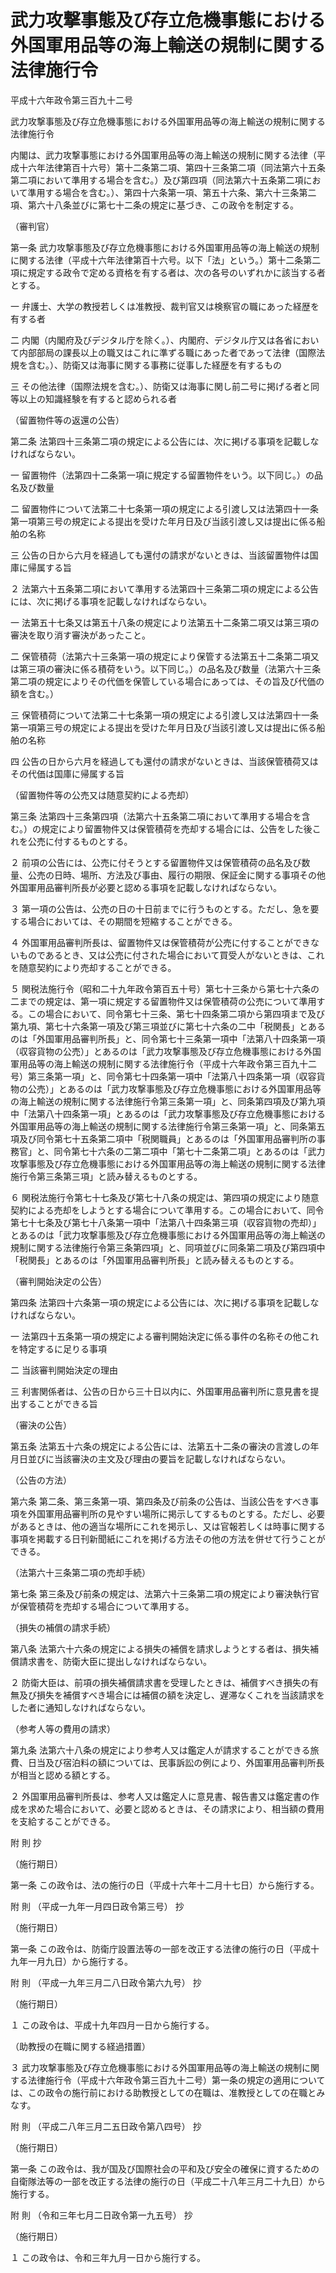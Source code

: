 # 武力攻撃事態及び存立危機事態における外国軍用品等の海上輸送の規制に関する法律施行令

平成十六年政令第三百九十二号

武力攻撃事態及び存立危機事態における外国軍用品等の海上輸送の規制に関する法律施行令

内閣は、武力攻撃事態における外国軍用品等の海上輸送の規制に関する法律（平成十六年法律第百十六号）第十二条第二項、第四十三条第二項（同法第六十五条第二項において準用する場合を含む。）及び第四項（同法第六十五条第二項において準用する場合を含む。）、第四十六条第一項、第五十六条、第六十三条第二項、第六十八条並びに第七十二条の規定に基づき、この政令を制定する。

（審判官）

第一条 武力攻撃事態及び存立危機事態における外国軍用品等の海上輸送の規制に関する法律（平成十六年法律第百十六号。以下「法」という。）第十二条第二項に規定する政令で定める資格を有する者は、次の各号のいずれかに該当する者とする。

一 弁護士、大学の教授若しくは准教授、裁判官又は検察官の職にあった経歴を有する者

二 内閣（内閣府及びデジタル庁を除く。）、内閣府、デジタル庁又は各省において内部部局の課長以上の職又はこれに準ずる職にあった者であって法律（国際法規を含む。）、防衛又は海事に関する事務に従事した経歴を有するもの

三 その他法律（国際法規を含む。）、防衛又は海事に関し前二号に掲げる者と同等以上の知識経験を有すると認められる者

（留置物件等の返還の公告）

第二条 法第四十三条第二項の規定による公告には、次に掲げる事項を記載しなければならない。

一 留置物件（法第四十二条第一項に規定する留置物件をいう。以下同じ。）の品名及び数量

二 留置物件について法第二十七条第一項の規定による引渡し又は法第四十一条第一項第三号の規定による提出を受けた年月日及び当該引渡し又は提出に係る船舶の名称

三 公告の日から六月を経過しても還付の請求がないときは、当該留置物件は国庫に帰属する旨

２ 法第六十五条第二項において準用する法第四十三条第二項の規定による公告には、次に掲げる事項を記載しなければならない。

一 法第五十七条又は第五十八条の規定により法第五十二条第二項又は第三項の審決を取り消す審決があったこと。

二 保管積荷（法第六十三条第一項の規定により保管する法第五十二条第二項又は第三項の審決に係る積荷をいう。以下同じ。）の品名及び数量（法第六十三条第二項の規定によりその代価を保管している場合にあっては、その旨及び代価の額を含む。）

三 保管積荷について法第二十七条第一項の規定による引渡し又は法第四十一条第一項第三号の規定による提出を受けた年月日及び当該引渡し又は提出に係る船舶の名称

四 公告の日から六月を経過しても還付の請求がないときは、当該保管積荷又はその代価は国庫に帰属する旨

（留置物件等の公売又は随意契約による売却）

第三条 法第四十三条第四項（法第六十五条第二項において準用する場合を含む。）の規定により留置物件又は保管積荷を売却する場合には、公告をした後これを公売に付するものとする。

２ 前項の公告には、公売に付そうとする留置物件又は保管積荷の品名及び数量、公売の日時、場所、方法及び事由、履行の期限、保証金に関する事項その他外国軍用品審判所長が必要と認める事項を記載しなければならない。

３ 第一項の公告は、公売の日の十日前までに行うものとする。ただし、急を要する場合においては、その期間を短縮することができる。

４ 外国軍用品審判所長は、留置物件又は保管積荷が公売に付することができないものであるとき、又は公売に付された場合において買受人がないときは、これを随意契約により売却することができる。

５ 関税法施行令（昭和二十九年政令第百五十号）第七十三条から第七十六条の二までの規定は、第一項に規定する留置物件又は保管積荷の公売について準用する。この場合において、同令第七十三条、第七十四条第二項から第四項まで及び第九項、第七十六条第一項及び第三項並びに第七十六条の二中「税関長」とあるのは「外国軍用品審判所長」と、同令第七十三条第一項中「法第八十四条第一項（収容貨物の公売）」とあるのは「武力攻撃事態及び存立危機事態における外国軍用品等の海上輸送の規制に関する法律施行令（平成十六年政令第三百九十二号）第三条第一項」と、同令第七十四条第一項中「法第八十四条第一項（収容貨物の公売）」とあるのは「武力攻撃事態及び存立危機事態における外国軍用品等の海上輸送の規制に関する法律施行令第三条第一項」と、同条第四項及び第九項中「法第八十四条第一項」とあるのは「武力攻撃事態及び存立危機事態における外国軍用品等の海上輸送の規制に関する法律施行令第三条第一項」と、同条第五項及び同令第七十五条第二項中「税関職員」とあるのは「外国軍用品審判所の事務官」と、同令第七十六条の二第二項中「第七十二条第二項」とあるのは「武力攻撃事態及び存立危機事態における外国軍用品等の海上輸送の規制に関する法律施行令第三条第三項」と読み替えるものとする。

６ 関税法施行令第七十七条及び第七十八条の規定は、第四項の規定により随意契約による売却をしようとする場合について準用する。この場合において、同令第七十七条及び第七十八条第一項中「法第八十四条第三項（収容貨物の売却）」とあるのは「武力攻撃事態及び存立危機事態における外国軍用品等の海上輸送の規制に関する法律施行令第三条第四項」と、同項並びに同条第二項及び第四項中「税関長」とあるのは「外国軍用品審判所長」と読み替えるものとする。

（審判開始決定の公告）

第四条 法第四十六条第一項の規定による公告には、次に掲げる事項を記載しなければならない。

一 法第四十五条第一項の規定による審判開始決定に係る事件の名称その他これを特定するに足りる事項

二 当該審判開始決定の理由

三 利害関係者は、公告の日から三十日以内に、外国軍用品審判所に意見書を提出することができる旨

（審決の公告）

第五条 法第五十六条の規定による公告には、法第五十二条の審決の言渡しの年月日並びに当該審決の主文及び理由の要旨を記載しなければならない。

（公告の方法）

第六条 第二条、第三条第一項、第四条及び前条の公告は、当該公告をすべき事項を外国軍用品審判所の見やすい場所に掲示してするものとする。ただし、必要があるときは、他の適当な場所にこれを掲示し、又は官報若しくは時事に関する事項を掲載する日刊新聞紙にこれを掲げる方法その他の方法を併せて行うことができる。

（法第六十三条第二項の売却手続）

第七条 第三条及び前条の規定は、法第六十三条第二項の規定により審決執行官が保管積荷を売却する場合について準用する。

（損失の補償の請求手続）

第八条 法第六十六条の規定による損失の補償を請求しようとする者は、損失補償請求書を、防衛大臣に提出しなければならない。

２ 防衛大臣は、前項の損失補償請求書を受理したときは、補償すべき損失の有無及び損失を補償すべき場合には補償の額を決定し、遅滞なくこれを当該請求をした者に通知しなければならない。

（参考人等の費用の請求）

第九条 法第六十八条の規定により参考人又は鑑定人が請求することができる旅費、日当及び宿泊料の額については、民事訴訟の例により、外国軍用品審判所長が相当と認める額とする。

２ 外国軍用品審判所長は、参考人又は鑑定人に意見書、報告書又は鑑定書の作成を求めた場合において、必要と認めるときは、その請求により、相当額の費用を支給することができる。

附 則 抄

（施行期日）

第一条 この政令は、法の施行の日（平成十六年十二月十七日）から施行する。

附 則 （平成一九年一月四日政令第三号） 抄

（施行期日）

第一条 この政令は、防衛庁設置法等の一部を改正する法律の施行の日（平成十九年一月九日）から施行する。

附 則 （平成一九年三月二八日政令第六九号） 抄

（施行期日）

１ この政令は、平成十九年四月一日から施行する。

（助教授の在職に関する経過措置）

３ 武力攻撃事態及び存立危機事態における外国軍用品等の海上輸送の規制に関する法律施行令（平成十六年政令第三百九十二号）第一条の規定の適用については、この政令の施行前における助教授としての在職は、准教授としての在職とみなす。

附 則 （平成二八年三月二五日政令第八四号） 抄

（施行期日）

第一条 この政令は、我が国及び国際社会の平和及び安全の確保に資するための自衛隊法等の一部を改正する法律の施行の日（平成二十八年三月二十九日）から施行する。

附 則 （令和三年七月二日政令第一九五号） 抄

（施行期日）

１ この政令は、令和三年九月一日から施行する。
